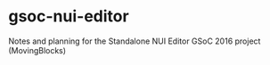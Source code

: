 # gsoc-nui-editor
Notes and planning for the Standalone NUI Editor GSoC 2016 project (MovingBlocks)

